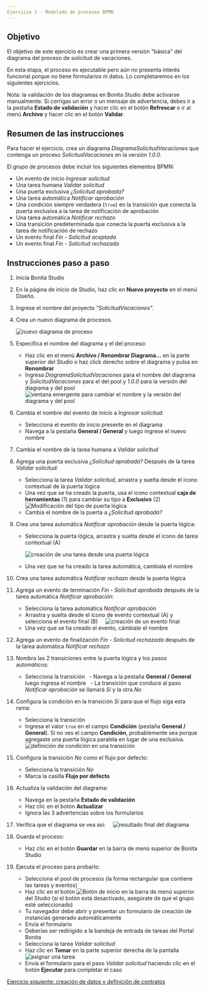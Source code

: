```yaml
---
Ejercicio 1 - Modelado de procesos BPMN
---
```


## Objetivo

El objetivo de este ejercicio es crear una primera versión "básica" del diagrama del proceso de solicitud de vacaciones.

En esta etapa, el proceso es ejecutable pero aún no presenta interés funcional porque no tiene formularios ni datos.
Lo completaremos en los siguientes ejercicios.

Nota: la validación de los diagramas en Bonita Studio debe activarse manualmente. Si corrigas un error o un mensaje de advertencia, debes ir a la pestaña **Estado de validación** y hacer clic en el botón **Refrescar** o ir al menú **Archivo** y hacer clic en el botón **Validar**.

## Resumen de las instrucciones

Para hacer el ejercicio, crea un diagrama *DiagramaSolicitudVacaciones* que contenga un proceso *SolicitudVacaciones* en la versión *1.0.0*.

El grupo de procesos debe incluir los siguientes elementos BPMN:
* Un evento de inicio *Ingresar solicitud*
* Una tarea humana *Validar solicitud*
* Una puerta exclusiva *¿Solicitud aprobada?*
* Una tarea automática *Notificar aprobación*
* Una condición siempre verdadera (`true`) en la transición que conecta la puerta exclusiva a la tarea de notificación de aprobación
* Una tarea automática *Notificar rechazo*
* Una transición predeterminada que conecta la puerta exclusiva a la tarea de notificación de rechazo
* Un evento final *Fin - Solicitud aceptada*
* Un evento final *Fin - Solicitud rechazada*

## Instrucciones paso a paso

1. Inicia Bonita Studio
1. En la página de inicio de Studio, haz clic en **Nuevo proyecto** en el menú Diseño.
1. Ingrese el nombre del proyecto _"SolicitudVacaciones"_.
1. Crea un nuevo diagrama de procesos.

    ![nuevo diagrama de proceso](images/ex01/ex1_10.png)

1. Especifica el nombre del diagrama y el del proceso:
    - Haz clic en el menú **Archivo / Renombrar Diagrama...** en la parte superior del Studio o haz click derecho sobre el diagrama y pulsa en **Renombrar**
    - Ingresa *DiagramaSolicitudVacaciones* para el nombre del diagrama y *SolicitudVacaciones* para el del pool y *1.0.0* para la versión del diagrama y del pool
   
   ![ventana emergente para cambiar el nombre y la versión del diagrama y del pool](images/ex01/ex1_01.png)
   
1. Cambia el nombre del evento de inicio a *Ingresar solicitud*:
    - Selecciona el evento de inicio presente en el diagrama
    - Navega a la pestaña **General / General** y luego ingrese el nuevo nombre
1. Cambia el nombre de la tarea humana a *Validar solicitud*
1. Agrega una puerta exclusiva *¿Solicitud aprobada?* Después de la tarea *Validar solicitud*:
    - Selecciona la tarea *Validar solicitud*, arrastra y suelta desde el icono contextual de la puerta lógica
    - Una vez que se ha creado la puerta, usa el ícono contextual **caja de herramientas** (1) para cambiar su tipo a **Exclusivo** (2)
   
   ![Modificación del tipo de puerta lógica](images/ex01/ex1_03.png)
   
   - Cambia el nombre de la puerta a *¿Solicitud aprobada?*
1. Crea una tarea automática *Notificar aprobación* desde la puerta lógica:
    - Selecciona la puerta lógica, arrastra y suelta desde el icono de tarea contextual (A)
   
      
      ![creación de una tarea desde una puerta lógica](images/ex01/ex1_04.png)
   
    - Una vez que se ha creado la tarea automática, cambiala el nombre
1. Crea una tarea automática *Notificar rechazo* desde la puerta lógica
1. Agrega un evento de terminación *Fin - Solicitud aprobada* después de la tarea automática *Notificar aprobación*:
    - Selecciona la tarea automática *Notificar aprobación*
    - Arrastra y suelta desde el ícono de evento contextual (A) y selecciona el evento final (B)
   
   ![creación de un evento final](images/ex01/ex1_05.png)
  
    - Una vez que se ha creado el evento, cámbiale el nombre
1. Agrega un evento de finalización *Fin - Solicitud rechazada* después de la tarea automática *Notificar rechazo*
1. Nombra las 2 transiciones entre la puerta lógica y los pasos automáticos:
    - Selecciona la transición
    - Navega a la pestaña **General / General** luego ingresa el nombre
    - La transición que conduce al paso *Notificar aprobación* se llamará *Sí* y la otra *No*
1. Configura la condición en la transición *Sí* para que el flujo siga esta rama:
    - Selecciona la transición
    - Ingresa el valor `true` en el campo **Condición** (pestaña **General / General**). Si no ves el campo **Condición**, probablemente sea porque agregaste una puerta lógica paralela en lugar de una exclusiva.
   
   ![definición de condición en una transición](images/ex01/ex1_06.png)
   
1. Configura la transición *No* como el flujo por defecto:
    - Selecciona la transición *No*
    - Marca la casilla **Flujo por defecto**
1. Actualiza la validación del diagrama:
    - Navega en la pestaña **Estado de validación**
    - Haz clic en el botón **Actualizar**
    - Ignora las 3 advertencias sobre los formularios
1. Verifica que el diagrama se vea así:
   
   ![resultado final del diagrama](images/ex01/ex1_07.png)
   
1. Guarda el proceso:
    - Haz clic en el botón **Guardar** en la barra de menú superior de Bonita Studio
1. Ejecuta el proceso para probarlo:
    - Selecciona el pool de procesos (la forma rectangular que contiene las tareas y eventos)
    - Haz clic en el botón ![Botón de inicio](images/ex01/ex1_08.png) en la barra de menú superior del Studio (si el botón está desactivado, asegúrate de que el grupo esté seleccionado)
    - Tu navegador debe abrir y presentar un formulario de creación de instancias generado automáticamente
    - Envía el formulario
    - Deberías ser redirigido a la bandeja de entrada de tareas del Portal Bonita
    - Selecciona la tarea *Validar solicitud*
    - Haz clic en **Tomar** en la parte superior derecha de la pantalla ![asignar una tarea](images/ex01/ex1_09.png)
    - Envía el formulario para el paso *Validar solicitud* haciendo clic en el botón **Ejecutar** para completar el caso

[Ejercicio siguiente: creación de datos y definición de contratos](02-Agregar-datos-y-especificar-contratos.md)
